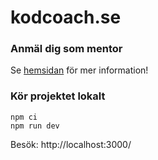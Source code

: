 # kodcoach.se

### Anmäl dig som mentor

Se [hemsidan](https://kodcoach.se/anmal-dig-som-mentor) för mer information!

### Kör projektet lokalt

```
npm ci
npm run dev
```

Besök: http://localhost:3000/

